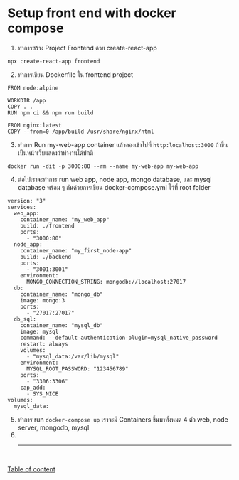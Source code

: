 # Setup front end with docker compose

1. ทำการสร้าง Project Frontend ด้วย create-react-app

```
npx create-react-app frontend
```

2. ทำการเขียน Dockerfile ใน frontend project

```
FROM node:alpine

WORKDIR /app
COPY . .
RUN npm ci && npm run build

FROM nginx:latest
COPY --from=0 /app/build /usr/share/nginx/html
```

3. ทำการ Run my-web-app container แล้วลองเข้าไปที่ `http:localhost:3000` ถ้าขึ้นเป็นหน้าเว็บแสดงว่าทำงานได้ปกติ

```
docker run -dit -p 3000:80 --rm --name my-web-app my-web-app
```

4. ต่อไปเราจะทำการ run web app, node app, mongo database, และ mysql database พร้อม ๆ กันด้วยการเขียน docker-compose.yml ไว้ที่ root folder

```
version: "3"
services:
  web_app:
    container_name: "my_web_app"
    build: ./frontend
    ports:
      - "3000:80"
  node_app:
    container_name: "my_first_node-app"
    build: ./backend
    ports:
      - "3001:3001"
    environment:
      MONGO_CONNECTION_STRING: mongodb://localhost:27017
  db:
    container_name: "mongo_db"
    image: mongo:3
    ports:
      - "27017:27017"
  db_sql:
    container_name: "mysql_db"
    image: mysql
    command: --default-authentication-plugin=mysql_native_password
    restart: always
    volumes:
      - "mysql_data:/var/lib/mysql"
    environment:
      MYSQL_ROOT_PASSWORD: "123456789"
    ports:
      - "3306:3306"
    cap_add:
      - SYS_NICE
volumes:
  mysql_data:
```

5. ทำการ run `docker-compose up` เราจะมี Containers ขึ้นมาทั้งหมด 4 ตัว web, node server, mongodb, mysql
6. <br><hr><br>

[Table of content](https://github.com/napatwongchr/intro-to-container)
